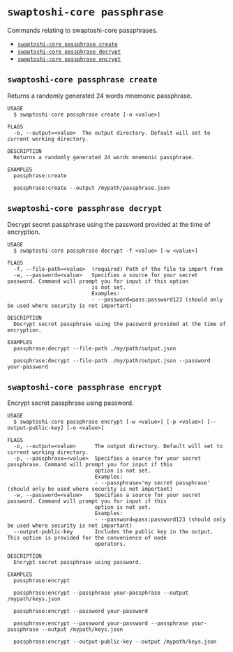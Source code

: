 # `swaptoshi-core passphrase`

Commands relating to swaptoshi-core passphrases.

- [`swaptoshi-core passphrase create`](#swaptoshi-core-passphrase-create)
- [`swaptoshi-core passphrase decrypt`](#swaptoshi-core-passphrase-decrypt)
- [`swaptoshi-core passphrase encrypt`](#swaptoshi-core-passphrase-encrypt)

## `swaptoshi-core passphrase create`

Returns a randomly generated 24 words mnemonic passphrase.

```
USAGE
  $ swaptoshi-core passphrase create [-o <value>]

FLAGS
  -o, --output=<value>  The output directory. Default will set to current working directory.

DESCRIPTION
  Returns a randomly generated 24 words mnemonic passphrase.

EXAMPLES
  passphrase:create

  passphrase:create --output /mypath/passphrase.json
```

## `swaptoshi-core passphrase decrypt`

Decrypt secret passphrase using the password provided at the time of encryption.

```
USAGE
  $ swaptoshi-core passphrase decrypt -f <value> [-w <value>]

FLAGS
  -f, --file-path=<value>  (required) Path of the file to import from
  -w, --password=<value>   Specifies a source for your secret password. Command will prompt you for input if this option
                           is not set.
                           Examples:
                           - --password=pass:password123 (should only be used where security is not important)

DESCRIPTION
  Decrypt secret passphrase using the password provided at the time of encryption.

EXAMPLES
  passphrase:decrypt --file-path ./my/path/output.json

  passphrase:decrypt --file-path ./my/path/output.json --password your-password
```

## `swaptoshi-core passphrase encrypt`

Encrypt secret passphrase using password.

```
USAGE
  $ swaptoshi-core passphrase encrypt [-w <value>] [-p <value>] [--output-public-key] [-o <value>]

FLAGS
  -o, --output=<value>      The output directory. Default will set to current working directory.
  -p, --passphrase=<value>  Specifies a source for your secret passphrase. Command will prompt you for input if this
                            option is not set.
                            Examples:
                            - --passphrase='my secret passphrase' (should only be used where security is not important)
  -w, --password=<value>    Specifies a source for your secret password. Command will prompt you for input if this
                            option is not set.
                            Examples:
                            - --password=pass:password123 (should only be used where security is not important)
  --output-public-key       Includes the public key in the output. This option is provided for the convenience of node
                            operators.

DESCRIPTION
  Encrypt secret passphrase using password.

EXAMPLES
  passphrase:encrypt

  passphrase:encrypt --passphrase your-passphrase --output /mypath/keys.json

  passphrase:encrypt --password your-password

  passphrase:encrypt --password your-password --passphrase your-passphrase --output /mypath/keys.json

  passphrase:encrypt --output-public-key --output /mypath/keys.json
```
